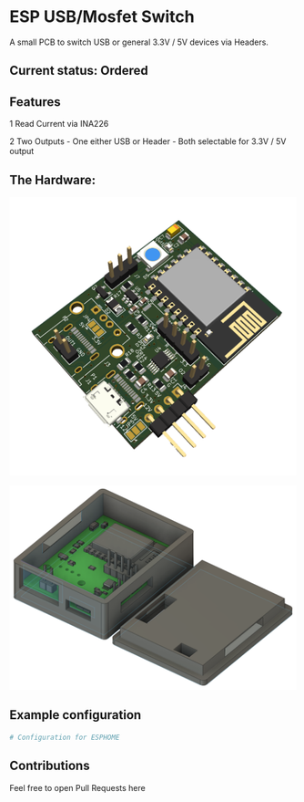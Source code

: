 # ESP USB/Mosfet Switch
 
 A small PCB to switch USB or general 3.3V / 5V devices via Headers.
 
## Current status: Ordered 
 
## Features

1  Read Current via INA226

2  Two Outputs
	- One either USB or Header
	- Both selectable for 3.3V / 5V output
	

## The Hardware:

![PCB 3D View](Pictures/pcb3d.png)

![PCB Case](Pictures/case.png)

## Example configuration

```yaml
# Configuration for ESPHOME
```

## Contributions

Feel free to open Pull Requests here
